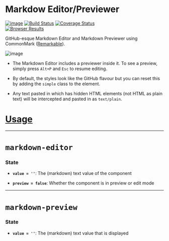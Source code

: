 # Markdow Editor/Previewer

[![image](https://img.shields.io/badge/component-vanilla-green.svg?style=flat-square)](https://github.com/pemrouz/vanilla/#vanilla)
[![Build Status](https://travis-ci.org/pemrouz/markdown-editor.svg)](https://travis-ci.org/pemrouz/markdown-editor)
[![Coverage Status](https://coveralls.io/repos/pemrouz/markdown-editor/badge.svg?branch=master&service=github)](https://coveralls.io/github/pemrouz/markdown-editor?branch=master)
<br>[![Browser Results](https://saucelabs.com/browser-matrix/markdown-editor.svg)](https://saucelabs.com/u/markdown-editor)

GitHub-esque Markdown Editor and Markdown Previewer using CommonMark ([Remarkable](https://github.com/jonschlinkert/remarkable)).

![image](https://cloud.githubusercontent.com/assets/2184177/9157699/5e864e0c-3eff-11e5-9b65-86ef3bcac02c.png)

* The Markdown Editor includes a previewer inside it. To see a preview, simply press `Alt+P` and `Esc` to resume editing.

* By default, the styles look like the GitHub flavour but you can reset this by adding the `simple` class to the element.

* Any text pasted in which has hidden HTML elements (not HTML as plain text) will be intercepted and pasted in as `text/plain`. 

# [Usage](https://github.com/pemrouz/vanilla/#using)

---

# `markdown-editor`

### State

* **`value = ''`**: The (markdown) text value of the component

* **`preview = false`**: Whether the component is in preview or edit mode 

---

# `markdown-preview`

### State

* **`value = ''`**: The (markdown) text value that is displayed